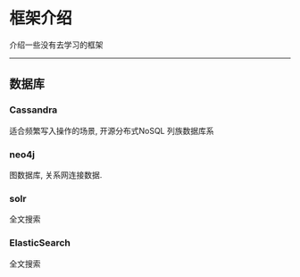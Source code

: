 # 框架介绍

介绍一些没有去学习的框架

---
## 数据库

### Cassandra

适合频繁写入操作的场景, 开源分布式NoSQL 列族数据库系

### neo4j

图数据库, 关系网连接数据.

### solr

全文搜索

### ElasticSearch

全文搜索

